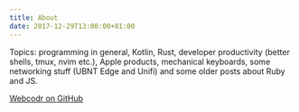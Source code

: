 ```yaml
---
title: About
date: 2017-12-29T13:00:00+01:00
---
```

Topics: programming in general, Kotlin, Rust, developer productivity (better shells, tmux, nvim etc.), Apple products, mechanical keyboards, some networking stuff (UBNT Edge and Unifi) and some older posts about Ruby and JS.

[Webcodr on GitHub](https://github.com/webcodr)